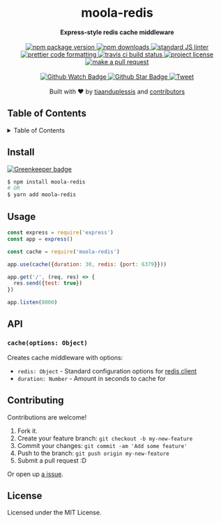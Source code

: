 
<h1 align="center">moola-redis</h1>
<div align="center">
  <strong>Express-style redis cache middleware</strong>
</div>
<br>
<div align="center">
  <a href="https://npmjs.org/package/moola-redis">
    <img src="https://img.shields.io/npm/v/moola-redis.svg?style=flat-square" alt="npm package version" />
  </a>
  <a href="https://npmjs.org/package/moola-redis">
  <img src="https://img.shields.io/npm/dm/moola-redis.svg?style=flat-square" alt="npm downloads" />
  </a>
  <a href="https://github.com/feross/standard">
    <img src="https://img.shields.io/badge/code%20style-standard-brightgreen.svg?style=flat-square" alt="standard JS linter" />
  </a>
  <a href="https://github.com/prettier/prettier">
    <img src="https://img.shields.io/badge/styled_with-prettier-ff69b4.svg?style=flat-square" alt="prettier code formatting" />
  </a>
  <a href="https://travis-ci.org/tiaanduplessis/moola-redis">
    <img src="https://img.shields.io/travis/tiaanduplessis/moola-redis.svg?style=flat-square" alt="travis ci build status" />
  </a>
  <a href="https://github.com/tiaanduplessis/moola-redis/blob/master/LICENSE">
    <img src="https://img.shields.io/npm/l/moola-redis.svg?style=flat-square" alt="project license" />
  </a>
  <a href="http://makeapullrequest.com">
    <img src="https://img.shields.io/badge/PRs-welcome-brightgreen.svg?style=flat-square" alt="make a pull request" />
  </a>
</div>
<br>
<div align="center">
  <a href="https://github.com/tiaanduplessis/moola-redis/watchers">
    <img src="https://img.shields.io/github/watchers/tiaanduplessis/moola-redis.svg?style=social" alt="Github Watch Badge" />
  </a>
  <a href="https://github.com/tiaanduplessis/moola-redis/stargazers">
    <img src="https://img.shields.io/github/stars/tiaanduplessis/moola-redis.svg?style=social" alt="Github Star Badge" />
  </a>
  <a href="https://twitter.com/intent/tweet?text=Check%20out%20moola-redis!%20https://github.com/tiaanduplessis/moola-redis%20%F0%9F%91%8D">
    <img src="https://img.shields.io/twitter/url/https/github.com/tiaanduplessis/moola-redis.svg?style=social" alt="Tweet" />
  </a>
</div>
<br>
<div align="center">
  Built with ❤︎ by <a href="https://github.com/tiaanduplessis">tiaanduplessis</a> and <a href="https://github.com/tiaanduplessis/moola-redis/contributors">contributors</a>
</div>

<h2>Table of Contents</h2>
<details>
  <summary>Table of Contents</summary>
  <li><a href="#install">Install</a></li>
  <li><a href="#api">API</a></li>
  <li><a href="#usage">Usage</a></li>
  <li><a href="#contribute">Contribute</a></li>
  <li><a href="#license">License</a></li>
</details>

## Install

[![Greenkeeper badge](https://badges.greenkeeper.io/tiaanduplessis/moola-redis.svg)](https://greenkeeper.io/)

```sh
$ npm install moola-redis
# OR
$ yarn add moola-redis
```

## Usage

```js
const express = require('express')
const app = express()

const cache = require('moola-redis')

app.use(cache({duration: 30, redis: {port: 6379}}))

app.get('/', (req, res) => {
  res.send({test: true})
})

app.listen(8000)
```

## API

### `cache(options: Object)`

Creates cache middleware with options:
- `redis: Object` - Standard configuration options for [redis client](https://www.npmjs.com/package/redis#rediscreateclient)
- `duration: Number` - Amount in seconds to cache for

## Contributing

Contributions are welcome!

1. Fork it.
2. Create your feature branch: `git checkout -b my-new-feature`
3. Commit your changes: `git commit -am 'Add some feature'`
4. Push to the branch: `git push origin my-new-feature`
5. Submit a pull request :D

Or open up [a issue](https://github.com/tiaanduplessis/moola-redis/issues).

## License

Licensed under the MIT License.
